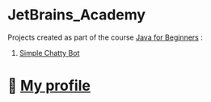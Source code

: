 # JetBrains_Academy

Projects created as part of the course [Java for Beginners](https://hyperskill.org/tracks/8) :

1. [Simple Chatty Bot](https://hyperskill.org/projects/113?track=8)

# 📘 [My profile](https://hyperskill.org/profile/236723954)
